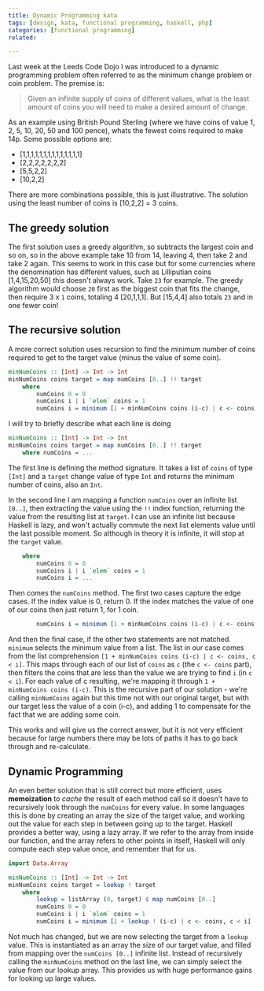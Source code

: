 ```yaml
---
title: Dynamic Programming kata
tags: [design, kata, functional programming, haskell, php]
categories: [functional programming]
related:

---
```


Last week at the Leeds Code Dojo I was introduced to a dynamic programming problem often referred to as the minimum change problem or coin problem. The premise is:

> Given an infinite supply of coins of different values, what is the least amount of coins you will need to make a desired amount of change.

As an example using British Pound Sterling (where we have coins of value 1, 2, 5, 10, 20, 50 and 100 pence), whats the fewest coins required to make 14p. Some possible options are:

 - [1,1,1,1,1,1,1,1,1,1,1,1,1,1]
 - [2,2,2,2,2,2,2]
 - [5,5,2,2]
 - [10,2,2]

There are more combinations possible, this is just illustrative. The solution using the least number of coins is [10,2,2] = 3 coins.

## The greedy solution

The first solution uses a greedy algorithm, so subtracts the largest coin and so on, so in the above example take 10 from 14, leaving 4, then take 2 and take 2 again. This seems to work in this case but for some currencies where the denomination has different values, such as Lilliputian coins [1,4,15,20,50] this doesn't always work. Take `23` for example. The greedy algorithm would choose `20` first as the biggest coin that fits the change, then require 3 x `1` coins, totaling 4 [20,1,1,1]. But [15,4,4] also totals `23` and in one fewer coin!

## The recursive solution

A more correct solution uses recursion to find the minimum number of coins required to get to the target value (minus the value of some coin).

```haskell
minNumCoins :: [Int] -> Int -> Int
minNumCoins coins target = map numCoins [0..] !! target
    where
        numCoins 0 = 0
        numCoins i | i `elem` coins = 1
        numCoins i = minimum [1 + minNumCoins coins (i-c) | c <- coins, c < i]
```

I will try to briefly describe what each line is doing
```haskell
minNumCoins :: [Int] -> Int -> Int
minNumCoins coins target = map numCoins [0..] !! target
    where numCoins = ...
```
The first line is defining the method signature. It takes a list of `coins` of type `[Int]` and a `target` change value of type `Int` and returns the minimum number of coins, also an `Int`.

In the second line I am mapping a function `numCoins` over an infinite list `[0..]`, then extracting the value using the `!!` index function, returning the value from the resulting list at `target`. I can use an infinite list because Haskell is lazy, and won't actually commute the next list elements value until the last possible moment. So although in theory it is infinite, it will stop at the `target` value.

```haskell
    where
        numCoins 0 = 0
        numCoins i | i `elem` coins = 1
        numCoins i = ...
```

Then comes the `numCoins` method. The first two cases capture the edge cases. If the index value is 0, return 0. If the index matches the value of one of our coins then just return 1, for 1 coin.

```haskell
        numCoins i = minimum [1 + minNumCoins coins (i-c) | c <- coins, c < i]
```

And then the final case, if the other two statements are not matched. `minimum` selects the minimum value from a list. The list in our case comes from the list comprehension `[1 + minNumCoins coins (i-c) | c <- coins, c < i]`. This maps through each of our list of `coins` as `c` (the `c <- coins` part), then filters the coins that are less than the value we are trying to find `i` (in `c < i`). For each value of c resulting, we're mapping it through `1 + minNumCoins coins (i-c)`. This is the recursive part of our solution - we're calling `minNumCoins` again but this time not with our original target, but with our target less the value of a coin (i-c), and adding 1 to compensate for the fact that we are adding some coin.

This works and will give us the correct answer, but it is not very efficient because for large numbers there may be lots of paths it has to go back through and re-calculate.

## Dynamic Programming

An even better solution that is still correct but more efficient, uses __memoization__ to _cache_ the result of each method call so it doesn't have to recursively look through the `numCoins` for every value. In some languages this is done by creating an array the size of the target value, and working out the value for each step in between going up to the target. Haskell provides a better way, using a lazy array. If we refer to the array from inside our function, and the array refers to other points in itself, Haskell will only compute each step value once, and remember that for us.

```haskell
import Data.Array

minNumCoins :: [Int] -> Int -> Int
minNumCoins coins target = lookup ! target
    where
        lookup = listArray (0, target) $ map numCoins [0..]
        numCoins 0 = 0
        numCoins i | i `elem` coins = 1
        numCoins i = minimum [1 + lookup ! (i-c) | c <- coins, c < i]
```

Not much has changed, but we are now selecting the target from a `lookup` value. This is instantiated as an array the size of our target value, and filled from mapping over the `numCoins [0..]` infinite list. Instead of recursively calling the `minNumCoins` method on the last line, we can simply select the value from our lookup array. This provides us with huge performance gains for looking up large values.
